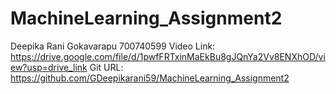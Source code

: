 # MachineLearning_Assignment2
Deepika Rani Gokavarapu
700740599
Video Link: https://drive.google.com/file/d/1pwfFRTxinMaEkBu8gJQnYa2Vv8ENXhOD/view?usp=drive_link
Git URL: https://github.com/GDeepikarani59/MachineLearning_Assignment2
